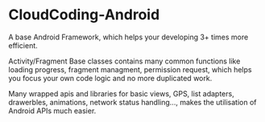 # CloudCoding-Android
A base Android Framework, which helps your developing 3+ times more efficient.

Activity/Fragment Base classes contains many common functions like loading progress, fragment managment, permission request,
which helps you focus your own code logic and no more duplicated work.

Many wrapped apis and libraries for basic views, GPS, list adapters, drawerbles, animations, network status handling..., makes
the utilisation of Android APIs much easier.

